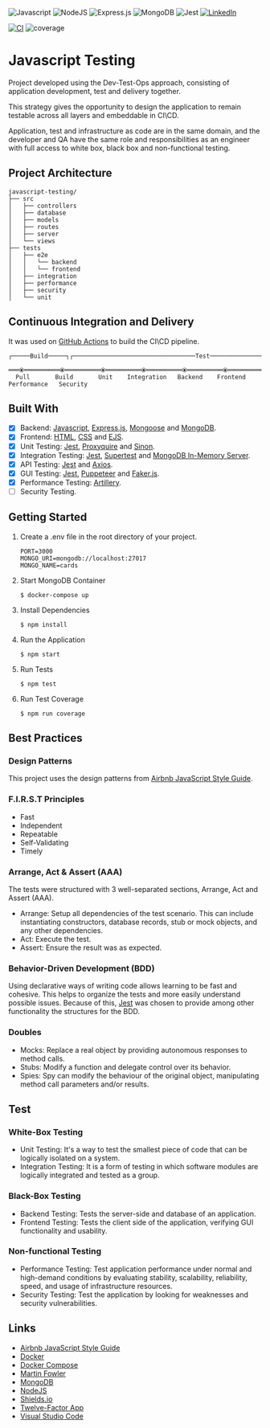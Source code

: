 <p>
    <img alt="Javascript" src="https://img.shields.io/badge/javascript-%23323330.svg?style=for-the-badge&logo=javascript&logoColor=%23F7DF1E"/>
    <img alt="NodeJS" src="https://img.shields.io/badge/node.js-%2343853D.svg?style=for-the-badge&logo=node.js&logoColor=white"/>
    <img alt="Express.js" src="https://img.shields.io/badge/express.js-%23404d59.svg?style=for-the-badge&logo=express&logoColor=%2361DAFB"/>
    <img alt="MongoDB" src="https://img.shields.io/badge/MongoDB-%234ea94b.svg?style=for-the-badge&logo=mongodb&logoColor=white"/>
    <img alt="Jest" src="https://img.shields.io/badge/-jest-%23C21325?style=for-the-badge&logo=jest&logoColor=white"/>
    <a href="https://linkedin.com/in/leonardo-duprates">
        <img alt="LinkedIn" src="https://img.shields.io/badge/linkedin-%230077B5.svg?&style=for-the-badge&logo=linkedin&logoColor=white"/>
    </a>
</p>

[![CI](https://github.com/leoduprates/javascript-testing/actions/workflows/ci.yml/badge.svg?branch=main)](https://github.com/leoduprates/javascript-testing/actions/workflows/ci.yml)
<img alt="coverage" src="https://img.shields.io/badge/dynamic/json?color=success&label=coverage&query=%24.total.branches.pct&url=https%3A%2F%2Fgist.githubusercontent.com%2Fleoduprates%2F80e2092dfa47c651009be8e7cbb3ef84%2Fraw%2F3c046c5e8792d88887918a6ac438c623f3a90b9c%2Fjavascript-testing-coverage.json"/>

# Javascript Testing

Project developed using the Dev-Test-Ops approach, consisting of application development, test and delivery together.

This strategy gives the opportunity to design the application to remain testable across all layers and embeddable in CI\CD.

Application, test and infrastructure as code are in the same domain, and the developer and QA have the same role and responsibilities as an engineer with full access to white box, black box and non-functional testing.


## Project Architecture

```shell
javascript-testing/
├── src
│   ├── controllers
│   ├── database
│   ├── models
│   ├── routes
│   ├── server
│   └── views
├── tests
│   ├── e2e
│   │   └── backend
│   │   └── frontend
│   ├── integration
│   ├── performance
│   ├── security
│   └── unit

```
## Continuous Integration and Delivery

It was used on [GitHub Actions](https://github.com/features/actions) to build the CI\CD pipeline.

```shell
┌─────Build─────┐┌──────────────────────────────────Test───────────────────────────────────┐

═══⦿══════════⦿══════════⦿══════════⦿══════════⦿══════════⦿═══════════⦿═══════════⦿═══ 
  Pull       Build       Unit    Integration   Backend    Frontend   Performance   Security
```

## Built With

- [x] Backend: [Javascript](https://developer.mozilla.org/en-US/docs/Web/JavaScript), [Express.js](https://expressjs.com/), [Mongoose](https://github.com/Automattic/mongoose) and [MongoDB](https://www.mongodb.com/).
- [x] Frontend: [HTML](https://developer.mozilla.org/en-US/docs/Web/HTML), [CSS](https://developer.mozilla.org/pt-BR/docs/Web/CSS) and [EJS](https://ejs.co/).
- [x] Unit Testing: [Jest](https://github.com/facebook/jest), [Proxyquire](https://github.com/thlorenz/proxyquire) and [Sinon](https://github.com/sinonjs/sinon).
- [x] Integration Testing: [Jest](https://github.com/facebook/jest), [Supertest](https://github.com/visionmedia/supertest) and [MongoDB In-Memory Server](https://github.com/nodkz/mongodb-memory-server).
- [x] API Testing: [Jest](https://github.com/facebook/jest) and [Axios](https://github.com/axios/axios).
- [x] GUI Testing: [Jest](https://github.com/facebook/jest), [Puppeteer](https://github.com/puppeteer/puppeteer) and [Faker.js](https://github.com/Marak/Faker.js).
- [x] Performance Testing: [Artillery](https://github.com/artilleryio/artillery).
- [ ] Security Testing.

## Getting Started

1. Create a .env file in the root directory of your project. 

    ```
    PORT=3000
    MONGO_URI=mongodb://localhost:27017
    MONGO_NAME=cards
    ```

2. Start MongoDB Container

    ```shell
    $ docker-compose up
    ```

3. Install Dependencies

    ```shell
    $ npm install
    ```

4. Run the Application

    ```shell
    $ npm start
    ```

5. Run Tests

    ```shell
    $ npm test
    ```

6. Run Test Coverage

    ```shell
    $ npm run coverage
    ```

## Best Practices

### Design Patterns

This project uses the design patterns from [Airbnb JavaScript Style Guide](https://github.com/airbnb/javascript).

### F.I.R.S.T Principles

* Fast
* Independent
* Repeatable
* Self-Validating
* Timely

### Arrange, Act & Assert (AAA)

The tests were structured with 3 well-separated sections, Arrange, Act and Assert (AAA).

* Arrange: Setup all dependencies of the test scenario. This can include instantiating constructors, database records, stub or mock objects, and any other dependencies.
* Act: Execute the test.
* Assert: Ensure the result was as expected.

### Behavior-Driven Development (BDD)

Using declarative ways of writing code allows learning to be fast and cohesive. This helps to organize the tests and more easily understand possible issues. Because of this, [Jest](https://jestjs.io/) was chosen to provide among other functionality the structures for the BDD.

### Doubles

* Mocks: Replace a real object by providing autonomous responses to method calls.
* Stubs: Modify a function and delegate control over its behavior.
* Spies: Spy can modify the behaviour of the original object, manipulating method call parameters and/or results.

## Test

### White-Box Testing

* Unit Testing: It's a way to test the smallest piece of code that can be logically isolated on a system.
* Integration Testing: It is a form of testing in which software modules are logically integrated and tested as a group.

### Black-Box Testing

* Backend Testing: Tests the server-side and database of an application.
* Frontend Testing: Tests the client side of the application, verifying GUI functionality and usability.

### Non-functional Testing

* Performance Testing: Test application performance under normal and high-demand conditions by evaluating stability, scalability, reliability, speed, and usage of infrastructure resources.
* Security Testing: Test the application by looking for weaknesses and security vulnerabilities.

## Links
* [Airbnb JavaScript Style Guide](https://github.com/airbnb/javascript)
* [Docker](https://docs.docker.com/get-docker/)
* [Docker Compose](https://docs.docker.com/compose/install/)
* [Martin Fowler](https://martinfowler.com/)
* [MongoDB](https://www.mongodb.com/)
* [NodeJS](https://nodejs.org/en/download/)
* [Shields.io](https://github.com/Ileriayo/markdown-badges)
* [Twelve-Factor App](https://12factor.net/)
* [Visual Studio Code](https://code.visualstudio.com/download)
